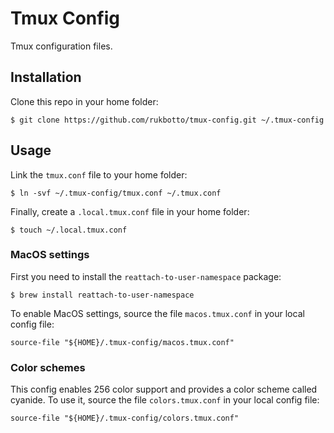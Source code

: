 # Tmux Config

Tmux configuration files.

## Installation

Clone this repo in your home folder:

```
$ git clone https://github.com/rukbotto/tmux-config.git ~/.tmux-config
```

## Usage

Link the `tmux.conf` file to your home folder:

```
$ ln -svf ~/.tmux-config/tmux.conf ~/.tmux.conf
```

Finally, create a `.local.tmux.conf` file in your home folder:

```
$ touch ~/.local.tmux.conf
```

### MacOS settings

First you need to install the `reattach-to-user-namespace` package:

```
$ brew install reattach-to-user-namespace
```

To enable MacOS settings, source the file `macos.tmux.conf` in your local config file:

```
source-file "${HOME}/.tmux-config/macos.tmux.conf"
```

### Color schemes

This config enables 256 color support and provides a color scheme called cyanide. To use it, source the file `colors.tmux.conf` in your local config file:

```
source-file "${HOME}/.tmux-config/colors.tmux.conf"
```
